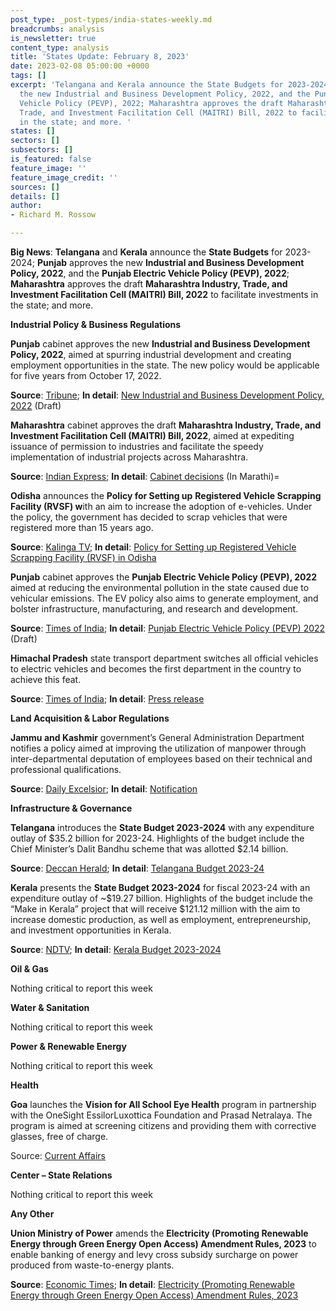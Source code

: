 ```yaml
---
post_type: _post-types/india-states-weekly.md
breadcrumbs: analysis
is_newsletter: true
content_type: analysis
title: 'States Update: February 8, 2023'
date: 2023-02-08 05:00:00 +0000
tags: []
excerpt: 'Telangana and Kerala announce the State Budgets for 2023-2024; Punjab approves
  the new Industrial and Business Development Policy, 2022, and the Punjab Electric
  Vehicle Policy (PEVP), 2022; Maharashtra approves the draft Maharashtra Industry,
  Trade, and Investment Facilitation Cell (MAITRI) Bill, 2022 to facilitate investments
  in the state; and more. '
states: []
sectors: []
subsectors: []
is_featured: false
feature_image: ''
feature_image_credit: ''
sources: []
details: []
author:
- Richard M. Rossow

---
```

**Big News**: **Telangana** and **Kerala** announce the **State Budgets** for 2023-2024; **Punjab** approves the new **Industrial and Business Development Policy, 2022**, and the **Punjab Electric Vehicle Policy (PEVP), 2022**; **Maharashtra** approves the draft **Maharashtra Industry, Trade, and Investment Facilitation Cell (MAITRI) Bill, 2022** to facilitate investments in the state; and more.

**Industrial Policy & Business Regulations**

**Punjab** cabinet approves the new **Industrial and Business Development Policy, 2022**, aimed at spurring industrial development and creating employment opportunities in the state. The new policy would be applicable for five years from October 17, 2022. 

**Source**: [Tribune](https://www.tribuneindia.com/news/punjab/punjab-cabinet-okays-new-industrial-policy-to-develop-15-parks-476306); **In detail**: [New Industrial and Business Development Policy, 2022](https://pbindustries.gov.in/static/assets/docs/IBDP_WORD_Corrected_09-09-2022.pdf) (Draft)

**Maharashtra** cabinet approves the draft **Maharashtra Industry, Trade, and Investment Facilitation Cell (MAITRI) Bill, 2022**, aimed at expediting issuance of permission to industries and facilitate the speedy implementation of industrial projects across Maharashtra. 

**Source**: [Indian Express](https://indianexpress.com/article/cities/mumbai/maitri-bill-to-be-introduced-in-house-for-speedy-implementation-of-projects-8416363/); **In detail**: [Cabinet decisions](https://acrobat.adobe.com/id/urn:aaid:sc:VA6C2:af5f3c40-76a0-4860-8f80-3e254fa19eb0) (In Marathi)=

**Odisha** announces the **Policy for Setting up** **Registered Vehicle Scrapping Facility (RVSF) w**ith an aim to increase the adoption of e-vehicles. Under the policy, the government has decided to scrap vehicles that were registered more than 15 years ago.

**Source**: [Kalinga TV](https://kalingatv.com/state/odisha-govt-to-waive-fines-taxes-of-vehicles-older-than-15-years/); **In detail**: [Policy for Setting up Registered Vehicle Scrapping Facility (RVSF) in Odisha](http://odishatransport.gov.in/Application/uploadDocuments/Notification/Rules_1669977948.pdf)

**Punjab** cabinet approves the **Punjab Electric Vehicle Policy (PEVP), 2022** aimed at reducing the environmental pollution in the state caused due to vehicular emissions. The EV policy also aims to generate employment, and bolster infrastructure, manufacturing, and research and development.

**Source**: [Times of India](https://timesofindia.indiatimes.com/auto/news/punjab-cabinet-approves-ev-policy-offers-cash-incentives-and-tax-waiver/articleshow/97595969.cms); **In detail**: [Punjab Electric Vehicle Policy (PEVP) 2022](http://olps.punjabtransport.org/Punjab%20Electric%20Vehicle%20Policy%202022(draft).pdf) (Draft)

**Himachal Pradesh** state transport department switches all official vehicles to electric vehicles and becomes the first department in the country to achieve this feat. 

**Source**: [Times of India](https://timesofindia.indiatimes.com/city/shimla/himachal-pradeshs-transport-department-becomes-first-in-country-to-switch-over-to-electrical-vehicles/articleshow/97584893.cms); **In detail**: [Press release](http://himachalpr.gov.in/OnePressRelease.aspx?Language=1&ID=26888)

**Land Acquisition & Labor Regulations**

**Jammu and Kashmir** government’s General Administration Department notifies a policy aimed at improving the utilization of manpower through inter-departmental deputation of employees based on their technical and professional qualifications. 

**Source**: [Daily Excelsior](https://www.dailyexcelsior.com/govt-notifies-new-policy-for-manpower/); **In detail**: [Notification](https://www.dailyexcelsior.com/wp-content/uploads/2023/01/Show-Order-1.pdf)

**Infrastructure & Governance**

**Telangana** introduces the **State Budget 2023-2024** with any expenditure outlay of $35.2 billion for 2023-24. Highlights of the budget include the Chief Minister’s Dalit Bandhu scheme that was allotted $2.14 billion. 

**Source**: [Deccan Herald](https://www.deccanherald.com/national/south/telangana-presents-budget-with-expenditure-outlay-of-rs-29-lakh-crore-for-fy24-1188320.html); **In detail**: [Telangana Budget 2023-24](https://acrobat.adobe.com/id/urn:aaid:sc:VA6C2:67bdc2a1-3844-4c29-9fe9-5e448acc9382)

**Kerala** presents the **State Budget 2023-2024** for fiscal 2023-24 with an expenditure outlay of \~$19.27 billion. Highlights of the budget include the “Make in Kerala” project that will receive $121.12 million with the aim to increase domestic production, as well as employment, entrepreneurship, and investment opportunities in Kerala. 

**Source**: [NDTV](https://www.ndtv.com/india-news/kerala-budget-2023-24-rs-1-000-crore-to-be-allocated-for-make-in-kerala-3751884); **In detail**: [Kerala Budget 2023-2024](https://finance.kerala.gov.in/bdgtSpch.jsp?dVw)

**Oil & Gas**

Nothing critical to report this week

**Water & Sanitation**

Nothing critical to report this week

**Power & Renewable Energy**

Nothing critical to report this week

**Health**

**Goa** launches the **Vision for All School Eye Health** program in partnership with the OneSight EssilorLuxottica Foundation and Prasad Netralaya. The program is aimed at screening citizens and providing them with corrective glasses, free of charge.

Source: [Current Affairs](https://currentaffairs.adda247.com/government-of-goa-launched-vision-for-all-school-eye-health-program/)

**Center – State Relations**

Nothing critical to report this week

**Any Other**

**Union Ministry of Power** amends the **Electricity (Promoting Renewable Energy through Green Energy Open Access) Amendment Rules, 2023** to enable banking of energy and levy cross subsidy surcharge on power produced from waste-to-energy plants. 

**Source**: [Economic Times](https://energy.economictimes.indiatimes.com/news/renewable/tamil-nadu-electricity-rules-promoting-renewable-energy-amended-by-union-power-ministry/97510731); **In detail**: [Electricity (Promoting Renewable Energy through Green Energy Open Access) Amendment Rules, 2023](https://egazette.nic.in/WriteReadData/2023/243266.pdf)
